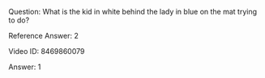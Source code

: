 Question: What is the kid in white behind the lady in blue on the mat trying to do?

Reference Answer: 2

Video ID: 8469860079

Answer: 1

